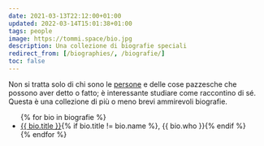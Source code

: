 ```yaml
---
date: 2021-03-13T22:12:00+01:00
updated: 2022-03-14T15:01:38+01:00
tags: people
image: https://tommi.space/bio.jpg
description: Una collezione di biografie speciali
redirect_from: [/biographies/, /biografie/]
toc: false
---
```

Non si tratta solo di chi sono le <a href='https://tommi.space/people' title='People' hreflang='en'>persone</a> e delle cose pazzesche che possono aver detto o fatto; è interessante studiare come raccontino di sé. Questa è una collezione di più o meno brevi ammirevoli biografie.

<ul>
{% for bio in biografie %}
<li><a href='{{ bio.url }}' title='Biografia di {{ bio.name }}'>{{ bio.title }}</a>{% if bio.title != bio.name %}, {{ bio.who }}{% endif %}</li>
{% endfor %}
</ul>